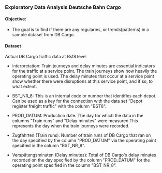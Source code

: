 
### Exploratory Data Analysis Deutsche Bahn Cargo


#### Objective:
- The goal is to find if there are any regularies, or trends(patterns) in a sample dataset from DB Cargo.

#### Dataset

Actual DB Cargo traffic data at Bst8 level

- Interpretation: Train journeys and delay minutes are essential indicators for the traffic at a service point. The train journeys show how heavily the operating point is used. The delay minutes that occur at a service point show whether there were disruptions at this service point, and if so, to what extent.

- BST_NR_8: This is an internal code or number that identifies each depot. Can be used as a key for the connection with the data set "Depot register freight traffic" with the column "BST8".

- PROD_DATUM: Production date. The day for which the data in the columns "Train runs" and "Delay minutes" were measured.This represents the day when the train journeys were recorded.

- Zugfahrten (Train runs): Number of train runs of DB Cargo that ran on the day specified by the column "PROD_DATUM" via the operating point specified in the column "BST_NR_8".

- Verspätungsminuten (Delay minutes): Total of DB Cargo's delay minutes recorded on the day specified by the column "PROD_DATUM" for the operating point specified in the column "BST_NR_8".




